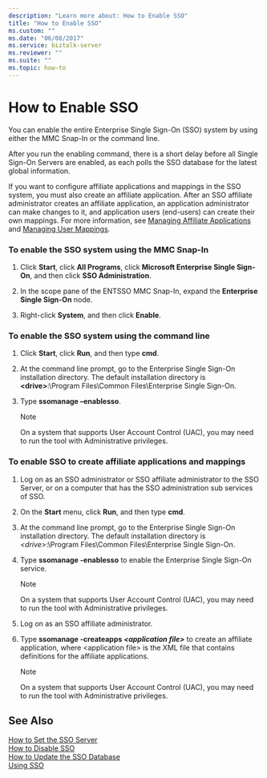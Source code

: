 ```yaml
---
description: "Learn more about: How to Enable SSO"
title: "How to Enable SSO"
ms.custom: ""
ms.date: "06/08/2017"
ms.service: biztalk-server
ms.reviewer: ""
ms.suite: ""
ms.topic: how-to
---
```

# How to Enable SSO
You can enable the entire Enterprise Single Sign-On (SSO) system by using either the MMC Snap-In or the command line.  
  
 After you run the enabling command, there is a short delay before all Single Sign-On Servers are enabled, as each polls the SSO database for the latest global information.  
  
 If you want to configure affiliate applications and mappings in the SSO system, you must also create an affiliate application. After an SSO affiliate administrator creates an affiliate application, an application administrator can make changes to it, and application users (end-users) can create their own mappings. For more information, see [Managing Affiliate Applications](../core/managing-affiliate-applications.md) and [Managing User Mappings](../core/managing-user-mappings.md).  
  
### To enable the SSO system using the MMC Snap-In  
  
1.  Click **Start**, click **All Programs**, click **Microsoft Enterprise Single Sign-On**, and then click **SSO Administration**.  
  
2.  In the scope pane of the ENTSSO MMC Snap-In, expand the **Enterprise Single Sign-On** node.  
  
3.  Right-click **System**, and then click **Enable**.  
  
### To enable the SSO system using the command line  
  
1.  Click **Start**, click **Run**, and then type **cmd**.  
  
2.  At the command line prompt, go to the Enterprise Single Sign-On installation directory. The default installation directory is **\<drive\>**:\Program Files\Common Files\Enterprise Single Sign-On.  
  
3.  Type **ssomanage –enablesso**.  
  
    > [!NOTE]
    >  On a system that supports User Account Control (UAC), you may need to run the tool with Administrative privileges.  
  
### To enable SSO to create affiliate applications and mappings  
  
1. Log on as an SSO administrator or SSO affiliate administrator to the SSO Server, or on a computer that has the SSO administration sub services of SSO.  
  
2. On the **Start** menu, click **Run**, and then type **cmd**.  
  
3. At the command line prompt, go to the Enterprise Single Sign-On installation directory. The default installation directory is *\<drive\>*:\Program Files\Common Files\Enterprise Single Sign-On.  
  
4. Type **ssomanage -enablesso** to enable the Enterprise Single Sign-On service.  
  
   > [!NOTE]
   >  On a system that supports User Account Control (UAC), you may need to run the tool with Administrative privileges.  
  
5. Log on as an SSO affiliate administrator.  
  
6. Type **ssomanage -createapps *\<application file\>*** to create an affiliate application, where \<application file\> is the XML file that contains definitions for the affiliate applications.  
  
   > [!NOTE]
   >  On a system that supports User Account Control (UAC), you may need to run the tool with Administrative privileges.  
  
## See Also  
 [How to Set the SSO Server](../core/how-to-set-the-sso-server.md)   
 [How to Disable SSO](../core/how-to-disable-sso.md)   
 [How to Update the SSO Database](../core/how-to-update-the-sso-database.md)   
 [Using SSO](../core/using-sso.md)
